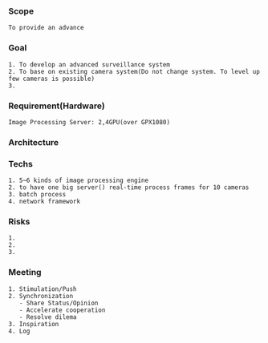 ### Scope
    To provide an advance 

### Goal
    1. To develop an advanced surveillance system
    2. To base on existing camera system(Do not change system. To level up few cameras is possible)
    3. 
    
### Requirement(Hardware)
    Image Processing Server: 2,4GPU(over GPX1080)
### Architecture
    
    
### Techs
    1. 5~6 kinds of image processing engine
    2. to have one big server() real-time process frames for 10 cameras
    3. batch process
    4. network framework
### Risks
    1. 
    2. 
    3. 
### Meeting
    1. Stimulation/Push
    2. Synchronization
       - Share Status/Opinion
       - Accelerate cooperation
       - Resolve dilema
    3. Inspiration
    4. Log
